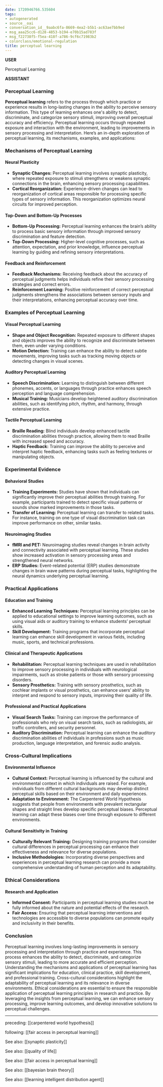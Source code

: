 ```yaml
---
date: 1720946766.535604
tags:
- autogenerated
- source__oai
- conversation_id__9aabc6fa-8669-4ea2-b5b1-ac63ae7bb9ed
- msg_aaa25cc6-d128-4853-b194-e70b15ad783f
- msg_f22738f5-f5ea-418f-a786-9cf6c71983b2
- colorclass/emotional-regulation
title: perceptual learning
---
```


**USER**

Perceptual Learning


**ASSISTANT**

### Perceptual Learning

**Perceptual learning** refers to the process through which practice or experience results in long-lasting changes in the ability to perceive sensory information. This type of learning enhances one's ability to detect, discriminate, and categorize sensory stimuli, improving overall perceptual accuracy and efficiency. Perceptual learning occurs through repeated exposure and interaction with the environment, leading to improvements in sensory processing and interpretation. Here’s an in-depth exploration of perceptual learning, its mechanisms, examples, and applications:

### Mechanisms of Perceptual Learning

#### Neural Plasticity
- **Synaptic Changes:** Perceptual learning involves synaptic plasticity, where repeated exposure to stimuli strengthens or weakens synaptic connections in the brain, enhancing sensory processing capabilities.
- **Cortical Reorganization:** Experience-driven changes can lead to reorganization of cortical areas responsible for processing specific types of sensory information. This reorganization optimizes neural circuits for improved perception.

#### Top-Down and Bottom-Up Processes
- **Bottom-Up Processing:** Perceptual learning enhances the brain’s ability to process basic sensory information through improved sensory discrimination and feature detection.
- **Top-Down Processing:** Higher-level cognitive processes, such as attention, expectation, and prior knowledge, influence perceptual learning by guiding and refining sensory interpretations.

#### Feedback and Reinforcement
- **Feedback Mechanisms:** Receiving feedback about the accuracy of perceptual judgments helps individuals refine their sensory processing strategies and correct errors.
- **Reinforcement Learning:** Positive reinforcement of correct perceptual judgments strengthens the associations between sensory inputs and their interpretations, enhancing perceptual accuracy over time.

### Examples of Perceptual Learning

#### Visual Perceptual Learning
- **Shape and Object Recognition:** Repeated exposure to different shapes and objects improves the ability to recognize and discriminate between them, even under varying conditions.
- **Motion Detection:** Training can enhance the ability to detect subtle movements, improving tasks such as tracking moving objects or detecting changes in visual scenes.

#### Auditory Perceptual Learning
- **Speech Discrimination:** Learning to distinguish between different phonemes, accents, or languages through practice enhances speech perception and language comprehension.
- **Musical Training:** Musicians develop heightened auditory discrimination abilities, such as identifying pitch, rhythm, and harmony, through extensive practice.

#### Tactile Perceptual Learning
- **Braille Reading:** Blind individuals develop enhanced tactile discrimination abilities through practice, allowing them to read Braille with increased speed and accuracy.
- **Haptic Feedback:** Training can improve the ability to perceive and interpret haptic feedback, enhancing tasks such as feeling textures or manipulating objects.

### Experimental Evidence

#### Behavioral Studies
- **Training Experiments:** Studies have shown that individuals can significantly improve their perceptual abilities through training. For example, participants trained to detect specific visual patterns or sounds show marked improvements in those tasks.
- **Transfer of Learning:** Perceptual learning can transfer to related tasks. For instance, training on one type of visual discrimination task can improve performance on other, similar tasks.

#### Neuroimaging Studies
- **fMRI and PET:** Neuroimaging studies reveal changes in brain activity and connectivity associated with perceptual learning. These studies show increased activation in sensory processing areas and strengthened neural networks.
- **ERP Studies:** Event-related potential (ERP) studies demonstrate changes in brain wave patterns during perceptual tasks, highlighting the neural dynamics underlying perceptual learning.

### Practical Applications

#### Education and Training
- **Enhanced Learning Techniques:** Perceptual learning principles can be applied to educational settings to improve learning outcomes, such as using visual aids or auditory training to enhance students’ perceptual skills.
- **Skill Development:** Training programs that incorporate perceptual learning can enhance skill development in various fields, including music, sports, and technical professions.

#### Clinical and Therapeutic Applications
- **Rehabilitation:** Perceptual learning techniques are used in rehabilitation to improve sensory processing in individuals with neurological impairments, such as stroke patients or those with sensory processing disorders.
- **Sensory Prosthetics:** Training with sensory prosthetics, such as cochlear implants or visual prosthetics, can enhance users’ ability to interpret and respond to sensory inputs, improving their quality of life.

#### Professional and Practical Applications
- **Visual Search Tasks:** Training can improve the performance of professionals who rely on visual search tasks, such as radiologists, air traffic controllers, and security personnel.
- **Auditory Discrimination:** Perceptual learning can enhance the auditory discrimination abilities of individuals in professions such as music production, language interpretation, and forensic audio analysis.

### Cross-Cultural Implications

#### Environmental Influence
- **Cultural Context:** Perceptual learning is influenced by the cultural and environmental context in which individuals are raised. For example, individuals from different cultural backgrounds may develop distinct perceptual skills based on their environment and daily experiences.
- **Adaptation to Environment:** The Carpentered World Hypothesis suggests that people from environments with prevalent rectangular shapes and straight lines develop specific perceptual biases. Perceptual learning can adapt these biases over time through exposure to different environments.

#### Cultural Sensitivity in Training
- **Culturally Relevant Training:** Designing training programs that consider cultural differences in perceptual processing can enhance their effectiveness and relevance for diverse populations.
- **Inclusive Methodologies:** Incorporating diverse perspectives and experiences in perceptual learning research can provide a more comprehensive understanding of human perception and its adaptability.

### Ethical Considerations

#### Research and Application
- **Informed Consent:** Participants in perceptual learning studies must be fully informed about the nature and potential effects of the research.
- **Fair Access:** Ensuring that perceptual learning interventions and technologies are accessible to diverse populations can promote equity and inclusivity in their benefits.

### Conclusion

Perceptual learning involves long-lasting improvements in sensory processing and interpretation through practice and experience. This process enhances the ability to detect, discriminate, and categorize sensory stimuli, leading to more accurate and efficient perception. Understanding the mechanisms and applications of perceptual learning has significant implications for education, clinical practice, skill development, and professional training. Cross-cultural considerations highlight the adaptability of perceptual learning and its relevance in diverse environments. Ethical considerations are essential to ensure the responsible application of perceptual learning principles in research and practice. By leveraging the insights from perceptual learning, we can enhance sensory processing, improve learning outcomes, and develop innovative solutions to perceptual challenges.


---

preceding: [[carpentered world hypothesis]]  


following: [[fair access in perceptual learning]]

See also: [[synaptic plasticity]]


See also: [[quality of life]]


See also: [[fair access in perceptual learning]]


See also: [[bayesian brain theory]]


See also: [[learning intelligent distribution agent]]